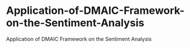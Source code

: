 # Application-of-DMAIC-Framework-on-the-Sentiment-Analysis
Application of DMAIC Framework on the Sentiment Analysis
